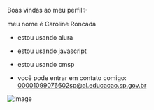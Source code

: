 Boas vindas ao meu perfil✨

meu nome é Caroline Roncada

- estou usando alura

- estou usando javascript
- estou usando cmsp
- você pode entrar em contato comigo: 00001099076602sp@al.educacao.sp.gov.br


![image](https://github.com/caroll2007/caroll2007/assets/171053086/e6a08e81-d865-4e07-9f34-cafb0da390f7)




